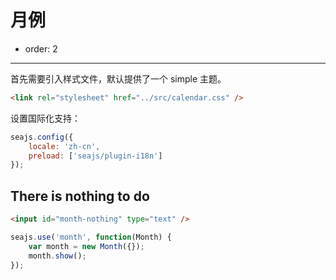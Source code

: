# 月例

- order: 2

------------

首先需要引入样式文件，默认提供了一个 simple 主题。

````html
<link rel="stylesheet" href="../src/calendar.css" />
````

设置国际化支持：

````javascript
seajs.config({
    locale: 'zh-cn',
    preload: ['seajs/plugin-i18n']
});
````

## There is nothing to do

````html
<input id="month-nothing" type="text" />
````

````javascript
seajs.use('month', function(Month) {
    var month = new Month({});
    month.show();
});
````
